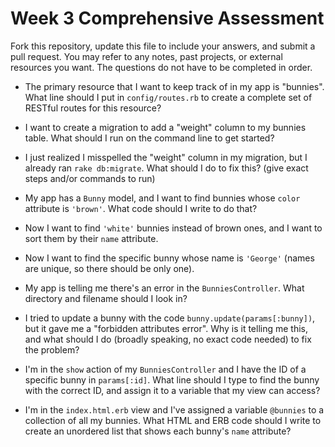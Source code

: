 # Week 3 Comprehensive Assessment

Fork this repository, update this file to include your answers, and submit a pull request. You may refer to any notes, past projects, or external resources you want. The questions do not have to be completed in order.

* The primary resource that I want to keep track of in my app is "bunnies". What line should I put in `config/routes.rb` to create a complete set of RESTful routes for this resource?


* I want to create a migration to add a "weight" column to my bunnies table. What should I run on the command line to get started?


* I just realized I misspelled the "weight" column in my migration, but I already ran `rake db:migrate`. What should I do to fix this? (give exact steps and/or commands to run)


* My app has a `Bunny` model, and I want to find bunnies whose `color` attribute is `'brown'`. What code should I write to do that?


* Now I want to find `'white'` bunnies instead of brown ones, and I want to sort them by their `name` attribute.


* Now I want to find the specific bunny whose name is `'George'` (names are unique, so there should be only one).


* My app is telling me there's an error in the `BunniesController`. What directory and filename should I look in?


* I tried to update a bunny with the code `bunny.update(params[:bunny])`, but it gave me a "forbidden attributes error". Why is it telling me this, and what should I do (broadly speaking, no exact code needed) to fix the problem?


* I'm in the `show` action of my `BunniesController` and I have the ID of a specific bunny in `params[:id]`. What line should I type to find the bunny with the correct ID, and assign it to a variable that my view can access?


* I'm in the `index.html.erb` view and I've assigned a variable `@bunnies` to a collection of all my bunnies. What HTML and ERB code should I write to create an unordered list that shows each bunny's `name` attribute?
